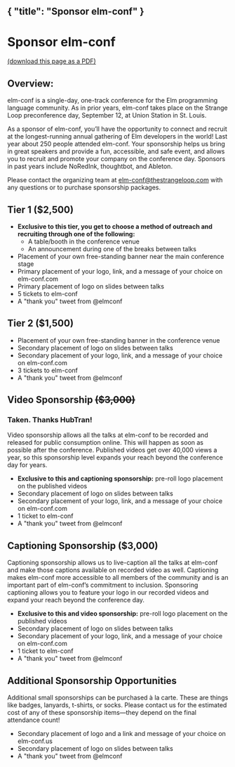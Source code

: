 {
    "title": "Sponsor elm-conf"
}
---

# Sponsor elm-conf

[(download this page as a PDF)](./elm-conf_2019_Sponsorship_Prospectus.pdf)

## Overview:

elm-conf is a single-day, one-track conference for the Elm programming language community. As in prior years, elm-conf takes place on the Strange Loop preconference day, September 12, at Union Station in St. Louis.

As a sponsor of elm-conf, you’ll have the opportunity to connect and recruit at the longest-running annual gathering of Elm developers in the world! Last year about 250 people attended elm-conf. Your sponsorship helps us bring in great speakers and provide a fun, accessible, and safe event, and allows you to recruit and promote your company on the conference day. Sponsors in past years include NoRedInk, thoughtbot, and Ableton.

Please contact the organizing team at [elm-conf@thestrangeloop.com](mailto:elm-conf@thestrangeloop.com) with any questions or to purchase sponsorship packages.

## Tier 1 ($2,500)

- **Exclusive to this tier, you get to choose a method of outreach and recruiting through one of the following:**
  - A table/booth in the conference venue
  - An announcement during one of the breaks between talks
- Placement of your own free-standing banner near the main conference stage
- Primary placement of your logo, link, and a message of your choice on elm-conf.com
- Primary placement of logo on slides between talks
- 5 tickets to elm-conf
- A "thank you" tweet from @elmconf

## Tier 2 ($1,500)

- Placement of your own free-standing banner in the conference venue
- Secondary placement of logo on slides between talks
- Secondary placement of your logo, link, and a message of your choice on elm-conf.com
- 3 tickets to elm-conf
- A "thank you" tweet from @elmconf

## Video Sponsorship <del>($3,000)</del>
### Taken. Thanks HubTran!

Video sponsorship allows all the talks at elm-conf to be recorded and released for public consumption online. This will happen as soon as possible after the conference. Published videos get over 40,000 views a year, so this sponsorship level expands your reach beyond the conference day for years.

- **Exclusive to this and captioning sponsorship:** pre-roll logo placement on the published videos
- Secondary placement of logo on slides between talks
- Secondary placement of your logo, link, and a message of your choice on elm-conf.com
- 1 ticket to elm-conf
- A "thank you" tweet from @elmconf

## Captioning Sponsorship ($3,000)

Captioning sponsorship allows us to live-caption all the talks at elm-conf and make those captions available on recorded video as well. Captioning makes elm-conf more accessible to all members of the community and is an important part of elm-conf’s commitment to inclusion. Sponsoring captioning allows you to feature your logo in our recorded videos and
expand your reach beyond the conference day.

- **Exclusive to this and video sponsorship:** pre-roll logo placement on the published videos
- Secondary placement of logo on slides between talks
- Secondary placement of your logo, link, and a message of your choice on elm-conf.com
- 1 ticket to elm-conf
- A "thank you" tweet from @elmconf

## Additional Sponsorship Opportunities

Additional small sponsorships can be purchased à la carte. These are things like badges, lanyards, t-shirts, or socks. Please contact us for the estimated cost of any of these sponsorship items—they depend on the final attendance count!

- Secondary placement of logo and a link and message of your choice on elm-conf.us
- Secondary placement of logo on slides between talks
- A "thank you" tweet from @elmconf
